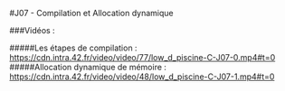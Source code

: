 #J07 - Compilation et Allocation dynamique

###Vidéos :

#####Les étapes de compilation :
https://cdn.intra.42.fr/video/video/77/low_d_piscine-C-J07-0.mp4#t=0
#####Allocation dynamique de mémoire :
https://cdn.intra.42.fr/video/video/48/low_d_piscine-C-J07-1.mp4#t=0
